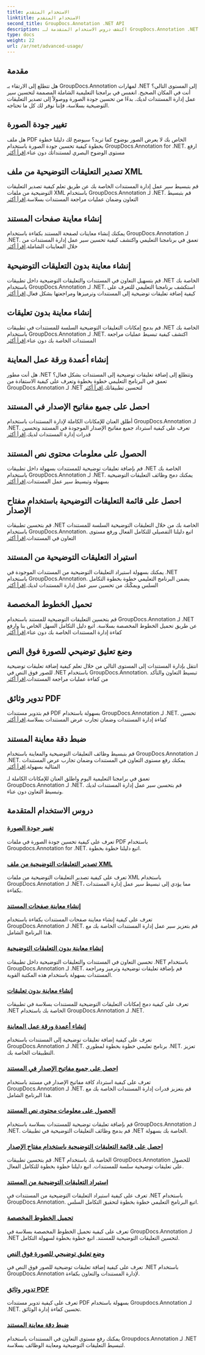 ```yaml
---
title: الاستخدام المتقدم
linktitle: الاستخدام المتقدم
second_title: GroupDocs.Annotation .NET API
description: اكتشف دروس الاستخدام المتقدمة لـ GroupDocs.Annotation .NET. يمكنك تحسين إدارة المستندات من خلال أدلة خطوة بخطوة حول جودة الصورة وتصدير التعليقات التوضيحية والمزيد.
type: docs
weight: 22
url: /ar/net/advanced-usage/
---
```

## مقدمة

هل تتطلع إلى الارتقاء بـ GroupDocs.Annotation لمهارات .NET إلى المستوى التالي؟ أنت في المكان الصحيح. انغمس في برامجنا التعليمية الشاملة المصممة لتحسين سير عمل إدارة المستندات لديك. بدءًا من تحسين جودة الصورة ووصولاً إلى تصدير التعليقات التوضيحية بسلاسة، فإننا نوفر لك كل ما تحتاجه.

## تغيير جودة الصورة
 هل ملف PDF الخاص بك لا يعرض الصور بوضوح كما تريد؟ سيوضح لك دليلنا خطوة بخطوة كيفية تحسين جودة الصورة باستخدام GroupDocs.Annotation for .NET. ارفع مستوى الوضوح البصري لمستنداتك دون عناء.[اقرأ أكثر](./change-image-quality/)

## تصدير التعليقات التوضيحية من ملف XML
 قم بتبسيط سير عمل إدارة المستندات الخاصة بك عن طريق تعلم كيفية تصدير التعليقات التوضيحية من ملفات XML باستخدام GroupDocs.Annotation لـ .NET. قم بتبسيط التعاون وضمان عمليات مراجعة المستندات بسلاسة.[اقرأ أكثر](./export-annotations-xml-file/)

## إنشاء معاينة صفحات المستند
يمكنك إنشاء معاينات لصفحة المستند بكفاءة باستخدام GroupDocs.Annotation لـ .NET. تعمق في برنامجنا التعليمي واكتشف كيفية تحسين سير عمل إدارة المستندات من خلال المعاينات الشاملة.[اقرأ أكثر](./generate-document-pages-preview/)

## إنشاء معاينة بدون التعليقات التوضيحية
 قم بتسهيل التعاون في المستندات والتعليقات التوضيحية داخل تطبيقات .NET الخاصة بك باستخدام GroupDocs.Annotation لـ .NET. استكشف برنامجنا التعليمي للتعرف على كيفية إضافة تعليقات توضيحية إلى المستندات وترميزها ومراجعتها بشكل فعال.[اقرأ أكثر](./generate-preview-without-annotations/)

## إنشاء معاينة بدون تعليقات
 قم بدمج إمكانات التعليقات التوضيحية السلسة للمستندات في تطبيقات .NET الخاصة بك باستخدام GroupDocs.Annotation لـ .NET. اكتشف كيفية تبسيط عمليات مراجعة المستندات الخاصة بك دون عناء.[اقرأ أكثر](./generate-preview-without-comments/)

## إنشاء أعمدة ورقة عمل المعاينة
 هل أنت مطور .NET وتتطلع إلى إضافة تعليقات توضيحية إلى المستندات بشكل فعال؟ تعمق في البرنامج التعليمي خطوة بخطوة وتعرف على كيفية الاستفادة من GroupDocs.Annotation لـ .NET لتحسين تطبيقاتك.[اقرأ أكثر](./generate-preview-worksheet-columns/)

## احصل على جميع مفاتيح الإصدار في المستند
أطلق العنان للإمكانات الكاملة لإدارة المستندات باستخدام GroupDocs.Annotation لـ .NET. تعرف على كيفية استرداد جميع مفاتيح الإصدار الموجودة في المستند وتحسين قدرات إدارة المستندات لديك.[اقرأ أكثر](./get-all-version-keys-document/)

## الحصول على معلومات محتوى نص المستند
 قم بإضافة تعليقات توضيحية للمستندات بسهولة داخل تطبيقات .NET الخاصة بك باستخدام GroupDocs.Annotation لـ .NET. يمكنك دمج وظائف التعليقات التوضيحية بسهولة وتبسيط سير عمل المستندات.[اقرأ أكثر](./get-document-text-content-information/)

## احصل على قائمة التعليقات التوضيحية باستخدام مفتاح الإصدار
 قم بتحسين تطبيقات .NET الخاصة بك من خلال التعليقات التوضيحية السلسة للمستندات باستخدام GroupDocs.Annotation. اتبع دليلنا التفصيلي للتكامل الفعال ورفع مستوى التعاون في المستندات.[اقرأ أكثر](./get-list-annotations-version-key/)

## استيراد التعليقات التوضيحية من المستند
 يمكنك بسهولة استيراد التعليقات التوضيحية من المستندات الموجودة في .NET باستخدام GroupDocs.Annotation. يضمن البرنامج التعليمي خطوة بخطوة التكامل السلس ويمكّنك من تحسين سير عمل إدارة المستندات لديك.[اقرأ أكثر](./import-annotations-from-document/)

## تحميل الخطوط المخصصة
قم بتحسين التعليقات التوضيحية للمستند باستخدام GroupDocs.Annotation لـ .NET عن طريق تحميل الخطوط المخصصة بسلاسة. اتبع دليل التكامل السهل الخاص بنا وارفع كفاءة إدارة المستندات الخاصة بك دون عناء.[اقرأ أكثر](./loading-custom-fonts/)

## وضع تعليق توضيحي للصورة فوق النص
 انتقل بإدارة المستندات إلى المستوى التالي من خلال تعلم كيفية إضافة تعليقات توضيحية للصور فوق النص في .NET باستخدام GroupDocs.Annotation. تبسيط التعاون والتأكد من كفاءة عمليات مراجعة المستندات.[اقرأ أكثر](./put-image-annotation-over-text/)

## تدوير وثائق PDF
 قم بتدوير مستندات PDF بسهولة باستخدام GroupDocs.Annotation لـ .NET. تحسين كفاءة إدارة المستندات وضمان تجارب عرض المستندات بسلاسة.[اقرأ أكثر](./rotating-pdf-documents/)

## ضبط دقة معاينة المستند
 قم بتبسيط وظائف التعليقات التوضيحية والمعاينة باستخدام GroupDocs.Annotation لـ .NET. يمكنك رفع مستوى التعاون في المستندات وضمان تجارب عرض المستندات المثالية بسهولة.[اقرأ أكثر](./set-document-preview-resolution/)

تعمق في برامجنا التعليمية اليوم واطلق العنان للإمكانات الكاملة لـ GroupDocs.Annotation لـ .NET. قم بتحسين سير عمل إدارة المستندات لديك وتبسيط التعاون دون عناء.
## دروس الاستخدام المتقدمة
### [تغيير جودة الصورة](./change-image-quality/)
تعرف على كيفية تحسين جودة الصورة في ملفات PDF باستخدام Groupdocs.Annotation for .NET. اتبع دليلنا خطوة بخطوة.
### [تصدير التعليقات التوضيحية من ملف XML](./export-annotations-xml-file/)
تعرف على كيفية تصدير التعليقات التوضيحية من ملفات XML باستخدام GroupDocs.Annotation لـ .NET، مما يؤدي إلى تبسيط سير عمل إدارة المستندات بكفاءة.
### [إنشاء معاينة صفحات المستند](./generate-document-pages-preview/)
تعرف على كيفية إنشاء معاينة صفحات المستندات بكفاءة باستخدام GroupDocs.Annotation لـ .NET. قم بتعزيز سير عمل إدارة المستندات الخاصة بك مع هذا البرنامج الشامل.
### [إنشاء معاينة بدون التعليقات التوضيحية](./generate-preview-without-annotations/)
تحسين التعاون في المستندات والتعليقات التوضيحية داخل تطبيقات .NET باستخدام GroupDocs.Annotation لـ .NET. قم بإضافة تعليقات توضيحية وترميز ومراجعة المستندات بسهولة باستخدام هذه المكتبة القوية.
### [إنشاء معاينة بدون تعليقات](./generate-preview-without-comments/)
تعرف على كيفية دمج إمكانات التعليقات التوضيحية للمستندات بسلاسة في تطبيقات .NET الخاصة بك باستخدام GroupDocs.Annotation لـ .NET.
### [إنشاء أعمدة ورقة عمل المعاينة](./generate-preview-worksheet-columns/)
تعرف على كيفية إضافة تعليقات توضيحية إلى المستندات باستخدام GroupDocs.Annotation لـ .NET. برنامج تعليمي خطوة بخطوة لمطوري .NET. تعزيز التطبيقات الخاصة بك.
### [احصل على جميع مفاتيح الإصدار في المستند](./get-all-version-keys-document/)
تعرف على كيفية استرداد كافة مفاتيح الإصدار في مستند باستخدام GroupDocs.Annotation لـ .NET. قم بتعزيز قدرات إدارة المستندات الخاصة بك مع هذا البرنامج الشامل.
### [الحصول على معلومات محتوى نص المستند](./get-document-text-content-information/)
قم بإضافة تعليقات توضيحية للمستندات بسلاسة باستخدام GroupDocs.Annotation لـ .NET. قم بدمج وظائف التعليقات التوضيحية في تطبيقات .NET الخاصة بك بسهولة.
### [احصل على قائمة التعليقات التوضيحية باستخدام مفتاح الإصدار](./get-list-annotations-version-key/)
قم بتحسين تطبيقات .NET الخاصة بك باستخدام GroupDocs.Annotation للحصول على تعليقات توضيحية سلسة للمستندات. اتبع دليلنا خطوة بخطوة للتكامل الفعال.
### [استيراد التعليقات التوضيحية من المستند](./import-annotations-from-document/)
تعرف على كيفية استيراد التعليقات التوضيحية من المستندات في .NET باستخدام GroupDocs.Annotation. اتبع البرنامج التعليمي خطوة بخطوة لتحقيق التكامل السلس.
### [تحميل الخطوط المخصصة](./loading-custom-fonts/)
تعرف على كيفية تحميل الخطوط المخصصة بسلاسة في GroupDocs.Annotation لـ .NET لتحسين التعليقات التوضيحية للمستند. اتبع خطوة بخطوة لسهولة التكامل.
### [وضع تعليق توضيحي للصورة فوق النص](./put-image-annotation-over-text/)
تعرف على كيفية إضافة تعليقات توضيحية للصور فوق النص في .NET باستخدام GroupDocs.Annotation لإدارة المستندات والتعاون بكفاءة.
### [تدوير وثائق PDF](./rotating-pdf-documents/)
تعرف على كيفية تدوير مستندات PDF بسهولة باستخدام Groupdocs.Annotation لـ .NET. تحسين كفاءة إدارة الوثائق.
### [ضبط دقة معاينة المستند](./set-document-preview-resolution/)
يمكنك رفع مستوى التعاون في المستندات باستخدام Groupdocs.Annotation لـ .NET لتبسيط التعليقات التوضيحية ومعاينة الوظائف بسلاسة.